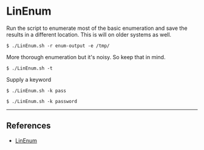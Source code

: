 # LinEnum

Run the script to enumerate most of the basic enumeration and save the results in a different location. This is will on older systems as well.

```
$ ./LinEnum.sh -r enum-output -e /tmp/
```

More thorough enumeration but it's noisy. So keep that in mind.

```
$ ./LinEnum.sh -t
```

Supply a keyword

```
$ ./LinEnum.sh -k pass

$ ./LinEnum.sh -k password
```

---
## References

- [LinEnum](https://github.com/rebootuser/LinEnum)